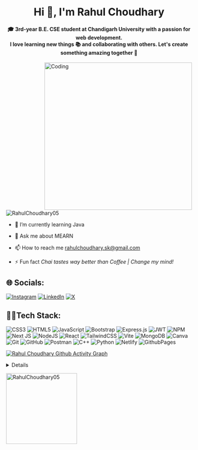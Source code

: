 <h1 align="center">Hi 👋, I'm Rahul Choudhary</h1>
<h4 align="center">🎓 3rd-year B.E. CSE student at Chandigarh University with a passion for web development.<br>I love learning new things 📚 and collaborating with others. Let's create something amazing together 🚀</h4>

<img align="right" alt="Coding" width="400" src="https://user-images.githubusercontent.com/74038190/225813708-98b745f2-7d22-48cf-9150-083f1b00d6c9.gif">

<p align="left"> <img src="https://komarev.com/ghpvc/?username=RahulChoudhary05&label=Profile%20views&color=0e75b6&style=flat" alt="RahulChoudhary05" /> </p>


- 🌱 I’m currently learning Java

- 💬 Ask me about MEARN

- 📫 How to reach me rahulchoudhary.sk@gmail.com

- ⚡ Fun fact *Chai tastes way better than Coffee | Change my mind!*


## 🌐 Socials:
[![Instagram](https://img.shields.io/badge/Instagram-%23E4405F.svg?logo=Instagram&logoColor=white)](https://instagram.com/krahul_21/) [![LinkedIn](https://img.shields.io/badge/LinkedIn-%230077B5.svg?logo=linkedin&logoColor=white)](https://www.linkedin.com/in/rahulchoudhary210505/) [![X](https://img.shields.io/badge/X-black.svg?logo=X&logoColor=white)](https://x.com/krahul_21)
 
## 🧑‍🏫Tech Stack:
![CSS3](https://img.shields.io/badge/css3-%231572B6.svg?style=for-the-badge&logo=css3&logoColor=white) ![HTML5](https://img.shields.io/badge/html5-%23E34F26.svg?style=for-the-badge&logo=html5&logoColor=white) ![JavaScript](https://img.shields.io/badge/javascript-%23323330.svg?style=for-the-badge&logo=javascript&logoColor=%23F7DF1E) ![Bootstrap](https://img.shields.io/badge/bootstrap-%238511FA.svg?style=for-the-badge&logo=bootstrap&logoColor=white) ![Express.js](https://img.shields.io/badge/express.js-%23404d59.svg?style=for-the-badge&logo=express&logoColor=%2361DAFB) ![JWT](https://img.shields.io/badge/JWT-black?style=for-the-badge&logo=JSON%20web%20tokens) ![NPM](https://img.shields.io/badge/NPM-%23CB3837.svg?style=for-the-badge&logo=npm&logoColor=white) ![Next JS](https://img.shields.io/badge/Next-black?style=for-the-badge&logo=next.js&logoColor=white) ![NodeJS](https://img.shields.io/badge/node.js-6DA55F?style=for-the-badge&logo=node.js&logoColor=white) ![React](https://img.shields.io/badge/react-%2320232a.svg?style=for-the-badge&logo=react&logoColor=%2361DAFB) ![TailwindCSS](https://img.shields.io/badge/tailwindcss-%2338B2AC.svg?style=for-the-badge&logo=tailwind-css&logoColor=white) ![Vite](https://img.shields.io/badge/vite-%23646CFF.svg?style=for-the-badge&logo=vite&logoColor=white) ![MongoDB](https://img.shields.io/badge/MongoDB-%234ea94b.svg?style=for-the-badge&logo=mongodb&logoColor=white) ![Canva](https://img.shields.io/badge/Canva-%2300C4CC.svg?style=for-the-badge&logo=Canva&logoColor=white) ![Git](https://img.shields.io/badge/git-%23F05033.svg?style=for-the-badge&logo=git&logoColor=white) ![GitHub](https://img.shields.io/badge/github-%23121011.svg?style=for-the-badge&logo=github&logoColor=white) ![Postman](https://img.shields.io/badge/Postman-FF6C37?style=for-the-badge&logo=postman&logoColor=white) ![C++](https://img.shields.io/badge/c++-%2300599C.svg?style=for-the-badge&logo=c%2B%2B&logoColor=white) ![Python](https://img.shields.io/badge/python-3670A0?style=for-the-badge&logo=python&logoColor=ffdd54) ![Netlify](https://img.shields.io/badge/netlify-%23000000.svg?style=for-the-badge&logo=netlify&logoColor=#00C7B7) ![GithubPages](https://img.shields.io/badge/github%20pages-121013?style=for-the-badge&logo=github&logoColor=white)

[![Rahul Choudhary Github Activity Graph](https://github-readme-activity-graph.vercel.app/graph?username=RahulChoudhary05&bg_color=%23F7DF1E&color=ffffff&line=04e61b&point=403d3d&area=true&hide_border=true)](https://github.com/RahulChoudhary05/github-readme-activity-graph)

<details>
  <div style="display: flex; justify-content: space-around;">
    <div>
      <a href="https://github.com/RahulChoudhary05/github-readme-stats">
        <img align="center" src="https://github-readme-stats.vercel.app/api?username=RahulChoudhary05&show_icons=true&locale=en&theme=tokyonight" alt="RahulChoudhary05" height="192px"/>
      </a>
    </div>
    <div>
      <a href="https://github.com/RahulChoudhary05/github-readme-stats">
        <img align="center" src="https://github-readme-stats.vercel.app/api/top-langs?username=RahulChoudhary05&show_icons=true&locale=en&layout=compact&theme=tokyonight" alt="RahulChoudhary05" height="192px"/>
      </a>
    </div>
  </div>
</details>


<p><img align="center" src="https://github-readme-streak-stats.herokuapp.com/?user=RahulChoudhary05&&theme=tokyonight" alt="RahulChoudhary05" height="192px"/></p>
